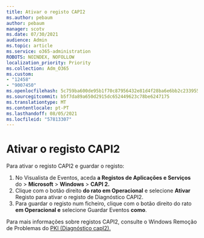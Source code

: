 ```yaml
---
title: Ativar o registo CAPI2
ms.author: pebaum
author: pebaum
manager: scotv
ms.date: 07/30/2021
audience: Admin
ms.topic: article
ms.service: o365-administration
ROBOTS: NOINDEX, NOFOLLOW
localization_priority: Priority
ms.collection: Adm_O365
ms.custom:
- "12458"
- "9007450"
ms.openlocfilehash: 5c759ba600de95b1f70c87956432e81d4f28ba6e6bb2c2339557676bc18f61af
ms.sourcegitcommit: b5f7da89a650d2915dc652449623c78be6247175
ms.translationtype: MT
ms.contentlocale: pt-PT
ms.lasthandoff: 08/05/2021
ms.locfileid: "57813307"
---
```

# <a name="enable-capi2-logging"></a>Ativar o registo CAPI2

Para ativar o registo CAPI2 e guardar o registo:

1. No Visualista de Eventos, aceda **a Registos de Aplicações e Serviços** do  >  **Microsoft**  >  **Windows**  >  **CAPI 2.**
2. Clique com o botão direito **do rato em Operacional** e selecione **Ativar** Registo para ativar o registo de Diagnóstico CAPI2.
3. Para guardar o registo num ficheiro, clique com o botão direito do rato **em Operacional e** selecione Guardar Eventos **como**.

Para mais informações sobre registos CAPI2, consulte o Windows Remoção de Problemas do [PKI (Diagnóstico capI2).](https://social.technet.microsoft.com/wiki/contents/articles/242.windows-pki-troubleshooting-capi2-diagnostics.aspx)